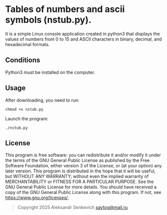# Tables of numbers and ascii symbols (nstub.py).
It is a simple Linux console application created in python3 that displays the values of numbers from 0 to 15 and ASCII characters in binary, decimal, and hexadecimal formats.
## Conditions
Python3 must be installed on the computer.
## Usage 
After downloading, you need to run:
	
	chmod +x nstub.py
Launch the program:

	./nstub.py
## License
This program is free software: you can redistribute it and/or modify
it under the terms of the GNU General Public License as published by
the Free Software Foundation, either version 3 of the License, or
(at your option) any later version.
This program is distributed in the hope that it will be useful,
but WITHOUT ANY WARRANTY; without even the implied warranty of
MERCHANTABILITY or FITNESS FOR A PARTICULAR PURPOSE.  See the
GNU General Public License for more details.
You should have received a copy of the GNU General Public License
along with this program. If not, see <https://www.gnu.org/licenses/>.

> Copyright 2025 Aleksandr Senkevich <savtog@mail.ru>
